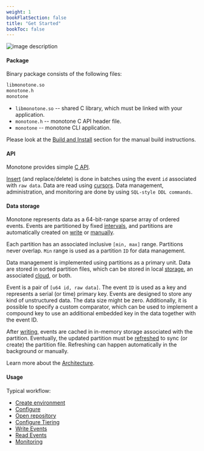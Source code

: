 ```yaml
---
weight: 1
bookFlatSection: false
title: "Get Started"
bookToc: false
---
```


![image description](/logo.png)

#### Package

Binary package consists of the following files:

```sh
libmonotone.so
monotone.h
monotone
```

* `libmonotone.so` -- shared C library, which must be linked with your application.
* `monotone.h` -- monotone C API header file.
* `monotone` -- monotone CLI application.

Please look at the [Build and Install](/docs/tutorial/build/) section for the manual build instructions.

#### API

Monotone provides simple [C API](/docs/api/).

[Insert](/docs/tutorial/write_events/) (and replace/delete) is done in batches using the event `id` associated with `raw data`.
Data are read using [cursors](/docs/tutorial/read_events/).
Data management, administration, and monitoring are done by using `SQL-style DDL commands`.

#### Data storage

Monotone represents data as a 64-bit-range sparse array of ordered events.
Events are partitioned by fixed [intervals](/docs/tutorial/configuration/), and partitions are automatically created
on [write](/docs/tutorial/write_events/) or [manually](/docs/data/create).

Each partition has an associated inclusive `[min, max]` range.
Partitions never overlap. `Min` range is used as a partition `ID` for data management.

Data management is implemented using partitions as a primary unit.
Data are stored in sorted partition files, which can be stored in local [storage](/docs/storage/create_storage/), an associated [cloud](/docs/cloud/create_cloud/), or both.

Event is a pair of `[u64 id, raw data]`. The event `ID` is used as a key and represents a serial (or time) primary key.
Events are designed to store any kind of unstructured data.
The data size might be zero.
Additionally, it is possible to specify a custom comparator, which can be used to implement a compound key
to use an additional embedded key in the data together with the event ID.

After [writing](/docs/tutorial/write_events/), events are cached in in-memory storage associated with the partition.
Eventually, the updated partition must be [refreshed](/docs/data/refresh) to sync (or create) the partition file.
Refreshing can happen automatically in the background or manually.

Learn more about the [Architecture](/docs/architecture/).

#### Usage

Typical workflow:

- [Create environment](/docs/tutorial/create_environment/)
- [Configure](/docs/tutorial/configuration/)
- [Open repository](/docs/tutorial/open_repository/)
- [Configure Tiering](/docs/tutorial/data_management/)
- [Write Events](/docs/tutorial/write_events/)
- [Read Events](/docs/tutorial/read_events/)
- [Monitoring](/docs/tutorial/monitoring/)
